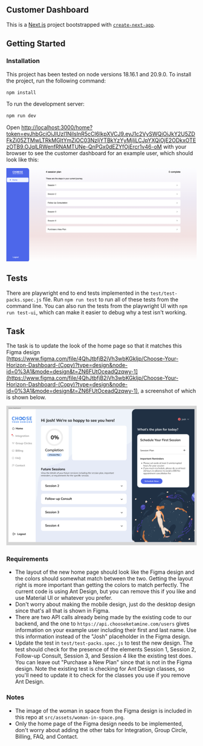 ## Customer Dashboard

This is a [Next.js](https://nextjs.org/) project bootstrapped with [`create-next-app`](https://github.com/vercel/next.js/tree/canary/packages/create-next-app).

## Getting Started

### Installation

This project has been tested on node versions 18.16.1 and 20.9.0. To install the project, run the following command:

```bash
npm install
```

To run the development server:

```bash
npm run dev
```

Open [http://localhost:3000/home?token=eyJhbGciOiJIUzI1NiIsInR5cCI6IkpXVCJ9.eyJ1c2VySWQiOiJkY2U5ZDFkZi05ZTMwLTRkMGItYmZiOC03NzljYTBkYzYyMjIiLCJpYXQiOjE2ODkxOTEzOTB9.OJqlLRWenfRNAMTUNe-QnPGx0dEZYfOjErcr1v46-oM](http://localhost:3000/home?token=eyJhbGciOiJIUzI1NiIsInR5cCI6IkpXVCJ9.eyJ1c2VySWQiOiJkY2U5ZDFkZi05ZTMwLTRkMGItYmZiOC03NzljYTBkYzYyMjIiLCJpYXQiOjE2ODkxOTEzOTB9.OJqlLRWenfRNAMTUNe-QnPGx0dEZYfOjErcr1v46-oM) with your browser to see the customer dashboard for an example user, which should look like this:

![customer dashboard](src/assets/existing-design.png)

## Tests

There are playwright end to end tests implemented in the `test/test-packs.spec.js` file. Run `npm run test` to run all of these tests from the command line. You can also run the tests from the playwright UI with `npm run test-ui`, which can make it easier to debug why a test isn't working.

## Task

The task is to update the look of the home page so that it matches this Figma design [https://www.figma.com/file/4QhJtbfjB2iVh3wbKGkljp/Choose-Your-Horizon-Dashboard-(Copy)?type=design&node-id=0%3A1&mode=design&t=ZN6FUtOceadQzqwy-1](https://www.figma.com/file/4QhJtbfjB2iVh3wbKGkljp/Choose-Your-Horizon-Dashboard-(Copy)?type=design&node-id=0%3A1&mode=design&t=ZN6FUtOceadQzqwy-1), a screenshot of which is shown below.

![figma design](src/assets/figma-design.png)

### Requirements

- The layout of the new home page should look like the Figma design and the colors should somewhat match between the two. Getting the layout right is more important than getting the colors to match perfectly. The current code is using Ant Design, but you can remove this if you like and use Material UI or whatever you prefer.
- Don't worry about making the mobile design, just do the desktop design since that's all that is shown in Figma.
- There are two API calls already being made by the existing code to our backend, and the one to `https://api.chooseketamine.com/users` gives information on your example user including their first and last name. Use this information instead of the "Josh" placeholder in the Figma design.
- Update the test in `test/test-packs.spec.js` to test the new design. The test should check for the presence of the elements Session 1, Session 2, Follow-up Consult, Session 3, and Session 4 like the existing test does. You can leave out "Purchase a New Plan" since that is not in the Figma design. Note the existing test is checking for Ant Design classes, so you'll need to update it to check for the classes you use if you remove Ant Design.

### Notes

- The image of the woman in space from the Figma design is included in this repo at `src/assets/woman-in-space.png`.
- Only the home page of the Figma design needs to be implemented, don't worry about adding the other tabs for Integration, Group Circle, Billing, FAQ, and Contact.

